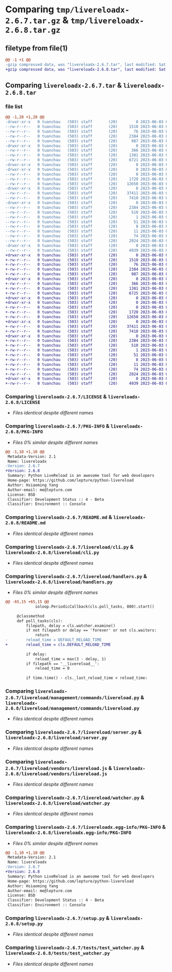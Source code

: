 # Comparing `tmp/livereloadx-2.6.7.tar.gz` & `tmp/livereloadx-2.6.8.tar.gz`

## filetype from file(1)

```diff
@@ -1 +1 @@
-gzip compressed data, was "livereloadx-2.6.7.tar", last modified: Sat Jun  3 05:09:05 2023, max compression
+gzip compressed data, was "livereloadx-2.6.8.tar", last modified: Sat Jun  3 05:19:36 2023, max compression
```

## Comparing `livereloadx-2.6.7.tar` & `livereloadx-2.6.8.tar`

### file list

```diff
@@ -1,28 +1,28 @@
-drwxr-xr-x   0 tuanchau   (503) staff       (20)        0 2023-06-03 05:09:05.125701 livereloadx-2.6.7/
--rw-r--r--   0 tuanchau   (503) staff       (20)     1510 2023-06-03 04:52:10.000000 livereloadx-2.6.7/LICENSE
--rw-r--r--   0 tuanchau   (503) staff       (20)       76 2023-06-03 04:52:10.000000 livereloadx-2.6.7/MANIFEST.in
--rw-r--r--   0 tuanchau   (503) staff       (20)     2384 2023-06-03 05:09:05.125778 livereloadx-2.6.7/PKG-INFO
--rw-r--r--   0 tuanchau   (503) staff       (20)      987 2023-06-03 05:05:06.000000 livereloadx-2.6.7/README.md
-drwxr-xr-x   0 tuanchau   (503) staff       (20)        0 2023-06-03 05:09:05.122762 livereloadx-2.6.7/livereload/
--rw-r--r--   0 tuanchau   (503) staff       (20)      366 2023-06-03 05:08:39.000000 livereloadx-2.6.7/livereload/__init__.py
--rw-r--r--   0 tuanchau   (503) staff       (20)     1381 2023-06-03 04:52:10.000000 livereloadx-2.6.7/livereload/cli.py
--rw-r--r--   0 tuanchau   (503) staff       (20)     6721 2023-06-03 04:52:10.000000 livereloadx-2.6.7/livereload/handlers.py
-drwxr-xr-x   0 tuanchau   (503) staff       (20)        0 2023-06-03 05:09:05.118238 livereloadx-2.6.7/livereload/management/
-drwxr-xr-x   0 tuanchau   (503) staff       (20)        0 2023-06-03 05:09:05.123288 livereloadx-2.6.7/livereload/management/commands/
--rw-r--r--   0 tuanchau   (503) staff       (20)        0 2023-06-03 04:52:10.000000 livereloadx-2.6.7/livereload/management/commands/__init__.py
--rw-r--r--   0 tuanchau   (503) staff       (20)     1720 2023-06-03 04:52:10.000000 livereloadx-2.6.7/livereload/management/commands/livereload.py
--rw-r--r--   0 tuanchau   (503) staff       (20)    12650 2023-06-03 04:52:10.000000 livereloadx-2.6.7/livereload/server.py
-drwxr-xr-x   0 tuanchau   (503) staff       (20)        0 2023-06-03 05:09:05.123563 livereloadx-2.6.7/livereload/vendors/
--rw-r--r--   0 tuanchau   (503) staff       (20)    37411 2023-06-03 04:52:10.000000 livereloadx-2.6.7/livereload/vendors/livereload.js
--rw-r--r--   0 tuanchau   (503) staff       (20)     7410 2023-06-03 04:52:10.000000 livereloadx-2.6.7/livereload/watcher.py
-drwxr-xr-x   0 tuanchau   (503) staff       (20)        0 2023-06-03 05:09:05.125211 livereloadx-2.6.7/livereloadx.egg-info/
--rw-r--r--   0 tuanchau   (503) staff       (20)     2384 2023-06-03 05:09:05.000000 livereloadx-2.6.7/livereloadx.egg-info/PKG-INFO
--rw-r--r--   0 tuanchau   (503) staff       (20)      510 2023-06-03 05:09:05.000000 livereloadx-2.6.7/livereloadx.egg-info/SOURCES.txt
--rw-r--r--   0 tuanchau   (503) staff       (20)        1 2023-06-03 05:09:05.000000 livereloadx-2.6.7/livereloadx.egg-info/dependency_links.txt
--rw-r--r--   0 tuanchau   (503) staff       (20)       51 2023-06-03 05:09:05.000000 livereloadx-2.6.7/livereloadx.egg-info/entry_points.txt
--rw-r--r--   0 tuanchau   (503) staff       (20)        8 2023-06-03 05:09:05.000000 livereloadx-2.6.7/livereloadx.egg-info/requires.txt
--rw-r--r--   0 tuanchau   (503) staff       (20)       11 2023-06-03 05:09:05.000000 livereloadx-2.6.7/livereloadx.egg-info/top_level.txt
--rw-r--r--   0 tuanchau   (503) staff       (20)       74 2023-06-03 05:09:05.126178 livereloadx-2.6.7/setup.cfg
--rw-r--r--   0 tuanchau   (503) staff       (20)     2024 2023-06-03 05:04:02.000000 livereloadx-2.6.7/setup.py
-drwxr-xr-x   0 tuanchau   (503) staff       (20)        0 2023-06-03 05:09:05.125470 livereloadx-2.6.7/tests/
--rw-r--r--   0 tuanchau   (503) staff       (20)     4939 2023-06-03 04:52:10.000000 livereloadx-2.6.7/tests/test_watcher.py
+drwxr-xr-x   0 tuanchau   (503) staff       (20)        0 2023-06-03 05:19:36.302477 livereloadx-2.6.8/
+-rw-r--r--   0 tuanchau   (503) staff       (20)     1510 2023-06-03 04:52:10.000000 livereloadx-2.6.8/LICENSE
+-rw-r--r--   0 tuanchau   (503) staff       (20)       76 2023-06-03 04:52:10.000000 livereloadx-2.6.8/MANIFEST.in
+-rw-r--r--   0 tuanchau   (503) staff       (20)     2384 2023-06-03 05:19:36.302561 livereloadx-2.6.8/PKG-INFO
+-rw-r--r--   0 tuanchau   (503) staff       (20)      987 2023-06-03 05:05:06.000000 livereloadx-2.6.8/README.md
+drwxr-xr-x   0 tuanchau   (503) staff       (20)        0 2023-06-03 05:19:36.298585 livereloadx-2.6.8/livereload/
+-rw-r--r--   0 tuanchau   (503) staff       (20)      366 2023-06-03 05:19:25.000000 livereloadx-2.6.8/livereload/__init__.py
+-rw-r--r--   0 tuanchau   (503) staff       (20)     1381 2023-06-03 04:52:10.000000 livereloadx-2.6.8/livereload/cli.py
+-rw-r--r--   0 tuanchau   (503) staff       (20)     6725 2023-06-03 05:19:15.000000 livereloadx-2.6.8/livereload/handlers.py
+drwxr-xr-x   0 tuanchau   (503) staff       (20)        0 2023-06-03 05:19:36.294805 livereloadx-2.6.8/livereload/management/
+drwxr-xr-x   0 tuanchau   (503) staff       (20)        0 2023-06-03 05:19:36.299304 livereloadx-2.6.8/livereload/management/commands/
+-rw-r--r--   0 tuanchau   (503) staff       (20)        0 2023-06-03 04:52:10.000000 livereloadx-2.6.8/livereload/management/commands/__init__.py
+-rw-r--r--   0 tuanchau   (503) staff       (20)     1720 2023-06-03 04:52:10.000000 livereloadx-2.6.8/livereload/management/commands/livereload.py
+-rw-r--r--   0 tuanchau   (503) staff       (20)    12650 2023-06-03 04:52:10.000000 livereloadx-2.6.8/livereload/server.py
+drwxr-xr-x   0 tuanchau   (503) staff       (20)        0 2023-06-03 05:19:36.299635 livereloadx-2.6.8/livereload/vendors/
+-rw-r--r--   0 tuanchau   (503) staff       (20)    37411 2023-06-03 04:52:10.000000 livereloadx-2.6.8/livereload/vendors/livereload.js
+-rw-r--r--   0 tuanchau   (503) staff       (20)     7410 2023-06-03 04:52:10.000000 livereloadx-2.6.8/livereload/watcher.py
+drwxr-xr-x   0 tuanchau   (503) staff       (20)        0 2023-06-03 05:19:36.301832 livereloadx-2.6.8/livereloadx.egg-info/
+-rw-r--r--   0 tuanchau   (503) staff       (20)     2384 2023-06-03 05:19:36.000000 livereloadx-2.6.8/livereloadx.egg-info/PKG-INFO
+-rw-r--r--   0 tuanchau   (503) staff       (20)      510 2023-06-03 05:19:36.000000 livereloadx-2.6.8/livereloadx.egg-info/SOURCES.txt
+-rw-r--r--   0 tuanchau   (503) staff       (20)        1 2023-06-03 05:19:36.000000 livereloadx-2.6.8/livereloadx.egg-info/dependency_links.txt
+-rw-r--r--   0 tuanchau   (503) staff       (20)       51 2023-06-03 05:19:36.000000 livereloadx-2.6.8/livereloadx.egg-info/entry_points.txt
+-rw-r--r--   0 tuanchau   (503) staff       (20)        8 2023-06-03 05:19:36.000000 livereloadx-2.6.8/livereloadx.egg-info/requires.txt
+-rw-r--r--   0 tuanchau   (503) staff       (20)       11 2023-06-03 05:19:36.000000 livereloadx-2.6.8/livereloadx.egg-info/top_level.txt
+-rw-r--r--   0 tuanchau   (503) staff       (20)       74 2023-06-03 05:19:36.302877 livereloadx-2.6.8/setup.cfg
+-rw-r--r--   0 tuanchau   (503) staff       (20)     2024 2023-06-03 05:04:02.000000 livereloadx-2.6.8/setup.py
+drwxr-xr-x   0 tuanchau   (503) staff       (20)        0 2023-06-03 05:19:36.302171 livereloadx-2.6.8/tests/
+-rw-r--r--   0 tuanchau   (503) staff       (20)     4939 2023-06-03 04:52:10.000000 livereloadx-2.6.8/tests/test_watcher.py
```

### Comparing `livereloadx-2.6.7/LICENSE` & `livereloadx-2.6.8/LICENSE`

 * *Files identical despite different names*

### Comparing `livereloadx-2.6.7/PKG-INFO` & `livereloadx-2.6.8/PKG-INFO`

 * *Files 0% similar despite different names*

```diff
@@ -1,10 +1,10 @@
 Metadata-Version: 2.1
 Name: livereloadx
-Version: 2.6.7
+Version: 2.6.8
 Summary: Python LiveReload is an awesome tool for web developers
 Home-page: https://github.com/lepture/python-livereload
 Author: Hsiaoming Yang
 Author-email: me@lepture.com
 License: BSD
 Classifier: Development Status :: 4 - Beta
 Classifier: Environment :: Console
```

### Comparing `livereloadx-2.6.7/README.md` & `livereloadx-2.6.8/README.md`

 * *Files identical despite different names*

### Comparing `livereloadx-2.6.7/livereload/cli.py` & `livereloadx-2.6.8/livereload/cli.py`

 * *Files identical despite different names*

### Comparing `livereloadx-2.6.7/livereload/handlers.py` & `livereloadx-2.6.8/livereload/handlers.py`

 * *Files 0% similar despite different names*

```diff
@@ -65,15 +65,15 @@
             ioloop.PeriodicCallback(cls.poll_tasks, 800).start()
 
     @classmethod
     def poll_tasks(cls):
         filepath, delay = cls.watcher.examine()
         if not filepath or delay == 'forever' or not cls.waiters:
             return
-        reload_time = DEFAULT_RELOAD_TIME
+        reload_time = cls.DEFAULT_RELOAD_TIME
 
         if delay:
             reload_time = max(3 - delay, 1)
         if filepath == '__livereload__':
             reload_time = 0
 
         if time.time() - cls._last_reload_time < reload_time:
```

### Comparing `livereloadx-2.6.7/livereload/management/commands/livereload.py` & `livereloadx-2.6.8/livereload/management/commands/livereload.py`

 * *Files identical despite different names*

### Comparing `livereloadx-2.6.7/livereload/server.py` & `livereloadx-2.6.8/livereload/server.py`

 * *Files identical despite different names*

### Comparing `livereloadx-2.6.7/livereload/vendors/livereload.js` & `livereloadx-2.6.8/livereload/vendors/livereload.js`

 * *Files identical despite different names*

### Comparing `livereloadx-2.6.7/livereload/watcher.py` & `livereloadx-2.6.8/livereload/watcher.py`

 * *Files identical despite different names*

### Comparing `livereloadx-2.6.7/livereloadx.egg-info/PKG-INFO` & `livereloadx-2.6.8/livereloadx.egg-info/PKG-INFO`

 * *Files 0% similar despite different names*

```diff
@@ -1,10 +1,10 @@
 Metadata-Version: 2.1
 Name: livereloadx
-Version: 2.6.7
+Version: 2.6.8
 Summary: Python LiveReload is an awesome tool for web developers
 Home-page: https://github.com/lepture/python-livereload
 Author: Hsiaoming Yang
 Author-email: me@lepture.com
 License: BSD
 Classifier: Development Status :: 4 - Beta
 Classifier: Environment :: Console
```

### Comparing `livereloadx-2.6.7/setup.py` & `livereloadx-2.6.8/setup.py`

 * *Files identical despite different names*

### Comparing `livereloadx-2.6.7/tests/test_watcher.py` & `livereloadx-2.6.8/tests/test_watcher.py`

 * *Files identical despite different names*

